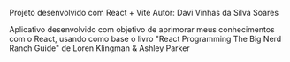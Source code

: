 Projeto desenvolvido com React + Vite
Autor: Davi Vinhas da Silva Soares

Aplicativo desenvolvido com objetivo de aprimorar meus conhecimentos com o React, usando como base o livro "React Programming The Big Nerd Ranch Guide" de Loren Klingman & Ashley Parker